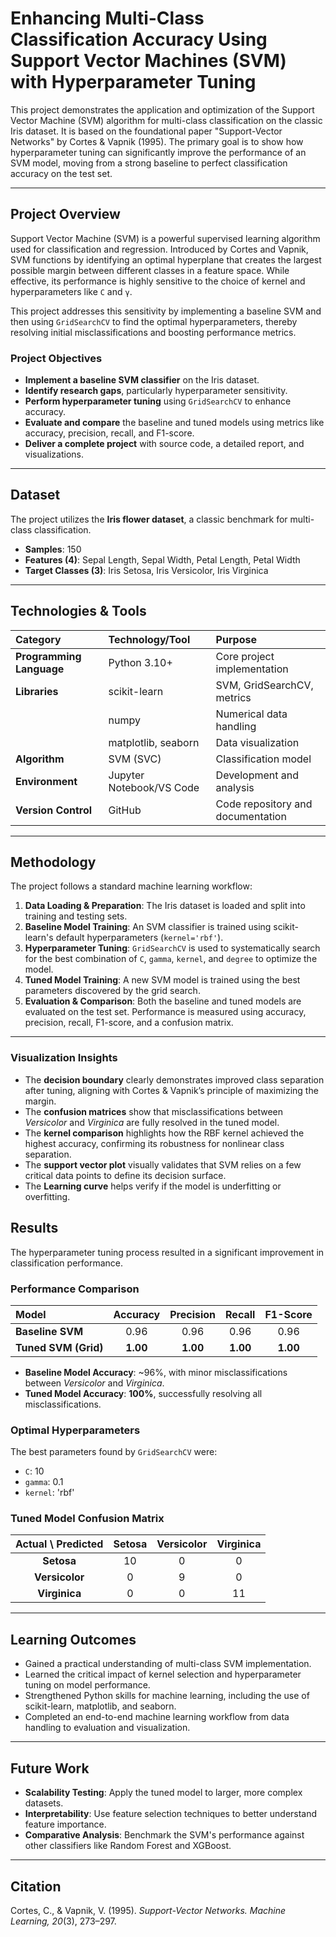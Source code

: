 # Enhancing Multi-Class Classification Accuracy Using Support Vector Machines (SVM) with Hyperparameter Tuning

This project demonstrates the application and optimization of the Support Vector Machine (SVM) algorithm for multi-class classification on the classic Iris dataset. It is based on the foundational paper "Support-Vector Networks" by Cortes & Vapnik (1995). The primary goal is to show how hyperparameter tuning can significantly improve the performance of an SVM model, moving from a strong baseline to perfect classification accuracy on the test set.

---

## Project Overview

Support Vector Machine (SVM) is a powerful supervised learning algorithm used for classification and regression. Introduced by Cortes and Vapnik, SVM functions by identifying an optimal hyperplane that creates the largest possible margin between different classes in a feature space. While effective, its performance is highly sensitive to the choice of kernel and hyperparameters like `C` and `γ`.

This project addresses this sensitivity by implementing a baseline SVM and then using `GridSearchCV` to find the optimal hyperparameters, thereby resolving initial misclassifications and boosting performance metrics.

### Project Objectives

* **Implement a baseline SVM classifier** on the Iris dataset.  
* **Identify research gaps**, particularly hyperparameter sensitivity.  
* **Perform hyperparameter tuning** using `GridSearchCV` to enhance accuracy.  
* **Evaluate and compare** the baseline and tuned models using metrics like accuracy, precision, recall, and F1-score.  
* **Deliver a complete project** with source code, a detailed report, and visualizations.

---

## Dataset

The project utilizes the **Iris flower dataset**, a classic benchmark for multi-class classification.

* **Samples**: 150  
* **Features (4)**: Sepal Length, Sepal Width, Petal Length, Petal Width  
* **Target Classes (3)**: Iris Setosa, Iris Versicolor, Iris Virginica  

---

## Technologies & Tools

| Category | Technology/Tool | Purpose |
| :--- | :--- | :--- |
| **Programming Language** | Python 3.10+ | Core project implementation |
| **Libraries** | scikit-learn | SVM, GridSearchCV, metrics |
| | numpy | Numerical data handling |
| | matplotlib, seaborn | Data visualization |
| **Algorithm** | SVM (SVC) | Classification model |
| **Environment** | Jupyter Notebook/VS Code | Development and analysis |
| **Version Control** | GitHub | Code repository and documentation |

---

## Methodology

The project follows a standard machine learning workflow:

1. **Data Loading & Preparation**: The Iris dataset is loaded and split into training and testing sets.  
2. **Baseline Model Training**: An SVM classifier is trained using scikit-learn's default hyperparameters (`kernel='rbf'`).  
3. **Hyperparameter Tuning**: `GridSearchCV` is used to systematically search for the best combination of `C`, `gamma`, `kernel`, and `degree` to optimize the model.  
4. **Tuned Model Training**: A new SVM model is trained using the best parameters discovered by the grid search.  
5. **Evaluation & Comparison**: Both the baseline and tuned models are evaluated on the test set. Performance is measured using accuracy, precision, recall, F1-score, and a confusion matrix.

---
### Visualization Insights

- The **decision boundary** clearly demonstrates improved class separation after tuning, aligning with Cortes & Vapnik’s principle of maximizing the margin.
- The **confusion matrices** show that misclassifications between *Versicolor* and *Virginica* are fully resolved in the tuned model.
- The **kernel comparison** highlights how the RBF kernel achieved the highest accuracy, confirming its robustness for nonlinear class separation.
- The **support vector plot** visually validates that SVM relies on a few critical data points to define its decision surface.
- The **Learning curve** helps verify if the model is underfitting or overfitting.

## Results

The hyperparameter tuning process resulted in a significant improvement in classification performance.

### Performance Comparison

| Model | Accuracy | Precision | Recall | F1-Score |
| :--- | :---: | :---: | :---: | :---: |
| **Baseline SVM** | 0.96 | 0.96 | 0.96 | 0.96 |
| **Tuned SVM (Grid)** | **1.00** | **1.00** | **1.00** | **1.00** |

* **Baseline Model Accuracy**: ~96%, with minor misclassifications between *Versicolor* and *Virginica*.  
* **Tuned Model Accuracy**: **100%**, successfully resolving all misclassifications.

### Optimal Hyperparameters

The best parameters found by `GridSearchCV` were:
* `C`: 10  
* `gamma`: 0.1  
* `kernel`: 'rbf'  

### Tuned Model Confusion Matrix

| Actual \ Predicted | Setosa | Versicolor | Virginica |
| :---: | :---: | :---: | :---: |
| **Setosa** | 10 | 0 | 0 |
| **Versicolor** | 0 | 9 | 0 |
| **Virginica** | 0 | 0 | 11 |

---

## Learning Outcomes

* Gained a practical understanding of multi-class SVM implementation.  
* Learned the critical impact of kernel selection and hyperparameter tuning on model performance.  
* Strengthened Python skills for machine learning, including the use of scikit-learn, matplotlib, and seaborn.  
* Completed an end-to-end machine learning workflow from data handling to evaluation and visualization.

---

## Future Work

* **Scalability Testing**: Apply the tuned model to larger, more complex datasets.  
* **Interpretability**: Use feature selection techniques to better understand feature importance.  
* **Comparative Analysis**: Benchmark the SVM's performance against other classifiers like Random Forest and XGBoost.  

---

## Citation

Cortes, C., & Vapnik, V. (1995). *Support-Vector Networks.* *Machine Learning, 20*(3), 273–297.
